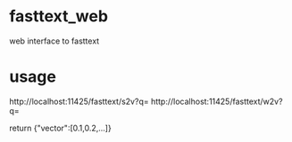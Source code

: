 # fasttext_web
web interface to fasttext

# usage
http://localhost:11425/fasttext/s2v?q=
http://localhost:11425/fasttext/w2v?q=

return {"vector":[0.1,0.2,...]}
